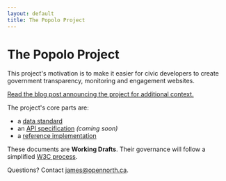 ```yaml
---
layout: default
title: The Popolo Project
---
```

<div class="page-header">
  <h1>The Popolo Project</h1>
</div>

This project's motivation is to make it easier for civic developers to create government transparency, monitoring and engagement websites.

[Read the blog post announcing the project for additional context.](http://blog.opennorth.ca/2013/02/21/update-on-opengovernment/)

The project's core parts are:

* a [data standard](data.html)
* an [API specification](api.html) *(coming soon)*
* a [reference implementation](https://github.com/opennorth/popolo)

These documents are **Working Drafts**. Their governance will follow a simplified [W3C process](http://www.w3.org/Consortium/Process/).

Questions? Contact [james@opennorth.ca](mailto:james@opennorth.ca).